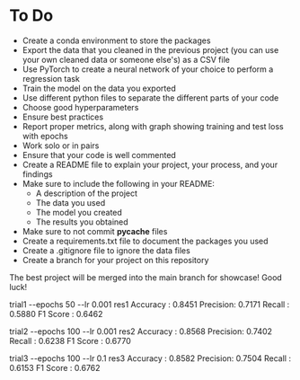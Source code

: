 # To Do
- Create a conda environment to store the packages
- Export the data that you cleaned in the previous project (you can use your own cleaned data or someone else's) as a CSV file
- Use PyTorch to create a neural network of your choice to perform a regression task
- Train the model on the data you exported
- Use different python files to separate the different parts of your code
- Choose good hyperparameters
- Ensure best practices
- Report proper metrics, along with graph showing training and test loss with epochs
- Work solo or in pairs
- Ensure that your code is well commented
- Create a README file to explain your project, your process, and your findings
- Make sure to include the following in your README:
  - A description of the project
  - The data you used
  - The model you created
  - The results you obtained
- Make sure to not commit __pycache__ files
- Create a requirements.txt file to document the packages you used
- Create a .gitignore file to ignore the data files
- Create a branch for your project on this repository

The best project will be merged into the main branch for showcase! Good luck!





trial1
--epochs 50 --lr 0.001
res1
Accuracy : 0.8451
Precision: 0.7171
Recall   : 0.5880
F1 Score : 0.6462


trial2
--epochs 100 --lr 0.001
res2
Accuracy : 0.8568
Precision: 0.7402
Recall   : 0.6238
F1 Score : 0.6770


trial3
--epochs 100 --lr 0.1
res3
Accuracy : 0.8582
Precision: 0.7504
Recall   : 0.6153
F1 Score : 0.6762